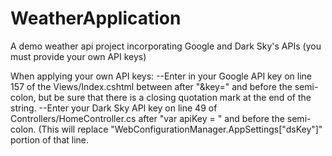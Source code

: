 # WeatherApplication
A demo weather api project incorporating Google and Dark Sky's APIs (you must provide your own API keys)

When applying your own API keys:
--Enter in your Google API key on line 157 of the Views/Index.cshtml between after "&key=" and before the semi-colon, but be sure that there is a closing quotation mark at the end of the string.
--Enter your Dark Sky API key on line 49 of Controllers/HomeController.cs after "var apiKey = " and before the semi-colon. (This will replace "WebConfigurationManager.AppSettings["dsKey"]" portion of that line.

